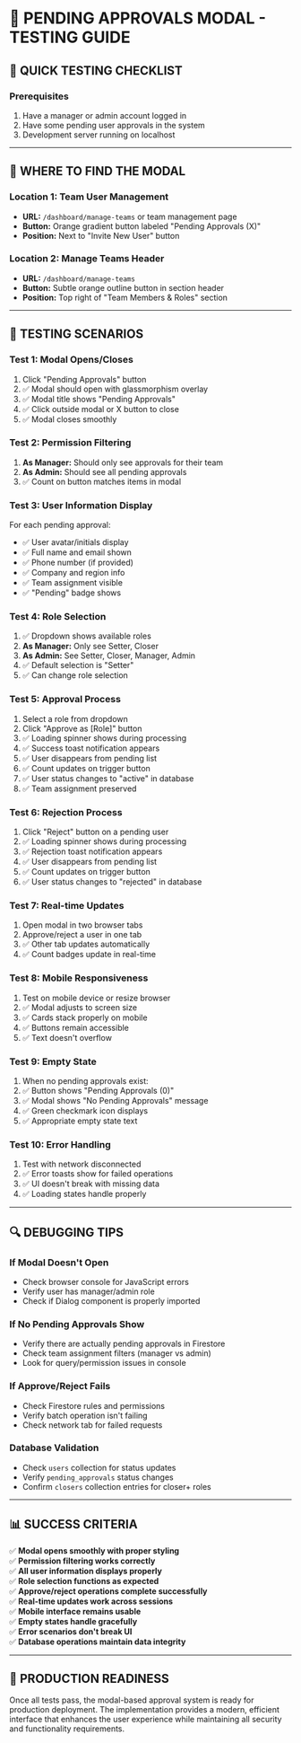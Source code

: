 # 🧪 PENDING APPROVALS MODAL - TESTING GUIDE

## 🎯 **QUICK TESTING CHECKLIST**

### **Prerequisites**
1. Have a manager or admin account logged in
2. Have some pending user approvals in the system
3. Development server running on localhost

---

## 📍 **WHERE TO FIND THE MODAL**

### **Location 1: Team User Management**
- **URL:** `/dashboard/manage-teams` or team management page
- **Button:** Orange gradient button labeled "Pending Approvals (X)"
- **Position:** Next to "Invite New User" button

### **Location 2: Manage Teams Header**
- **URL:** `/dashboard/manage-teams`
- **Button:** Subtle orange outline button in section header
- **Position:** Top right of "Team Members & Roles" section

---

## 🧪 **TESTING SCENARIOS**

### **Test 1: Modal Opens/Closes**
1. Click "Pending Approvals" button
2. ✅ Modal should open with glassmorphism overlay
3. ✅ Modal title shows "Pending Approvals"
4. ✅ Click outside modal or X button to close
5. ✅ Modal closes smoothly

### **Test 2: Permission Filtering**
1. **As Manager:** Should only see approvals for their team
2. **As Admin:** Should see all pending approvals
3. ✅ Count on button matches items in modal

### **Test 3: User Information Display**
For each pending approval:
- ✅ User avatar/initials display
- ✅ Full name and email shown
- ✅ Phone number (if provided)
- ✅ Company and region info
- ✅ Team assignment visible
- ✅ "Pending" badge shows

### **Test 4: Role Selection**
1. ✅ Dropdown shows available roles
2. **As Manager:** Only see Setter, Closer
3. **As Admin:** See Setter, Closer, Manager, Admin
4. ✅ Default selection is "Setter"
5. ✅ Can change role selection

### **Test 5: Approval Process**
1. Select a role from dropdown
2. Click "Approve as [Role]" button
3. ✅ Loading spinner shows during processing
4. ✅ Success toast notification appears
5. ✅ User disappears from pending list
6. ✅ Count updates on trigger button
7. ✅ User status changes to "active" in database
8. ✅ Team assignment preserved

### **Test 6: Rejection Process**
1. Click "Reject" button on a pending user
2. ✅ Loading spinner shows during processing
3. ✅ Rejection toast notification appears
4. ✅ User disappears from pending list
5. ✅ Count updates on trigger button
6. ✅ User status changes to "rejected" in database

### **Test 7: Real-time Updates**
1. Open modal in two browser tabs
2. Approve/reject a user in one tab
3. ✅ Other tab updates automatically
4. ✅ Count badges update in real-time

### **Test 8: Mobile Responsiveness**
1. Test on mobile device or resize browser
2. ✅ Modal adjusts to screen size
3. ✅ Cards stack properly on mobile
4. ✅ Buttons remain accessible
5. ✅ Text doesn't overflow

### **Test 9: Empty State**
1. When no pending approvals exist:
2. ✅ Button shows "Pending Approvals (0)"
3. ✅ Modal shows "No Pending Approvals" message
4. ✅ Green checkmark icon displays
5. ✅ Appropriate empty state text

### **Test 10: Error Handling**
1. Test with network disconnected
2. ✅ Error toasts show for failed operations
3. ✅ UI doesn't break with missing data
4. ✅ Loading states handle properly

---

## 🔍 **DEBUGGING TIPS**

### **If Modal Doesn't Open**
- Check browser console for JavaScript errors
- Verify user has manager/admin role
- Check if Dialog component is properly imported

### **If No Pending Approvals Show**
- Verify there are actually pending approvals in Firestore
- Check team assignment filters (manager vs admin)
- Look for query/permission issues in console

### **If Approve/Reject Fails**
- Check Firestore rules and permissions
- Verify batch operation isn't failing
- Check network tab for failed requests

### **Database Validation**
- Check `users` collection for status updates
- Verify `pending_approvals` status changes
- Confirm `closers` collection entries for closer+ roles

---

## 📊 **SUCCESS CRITERIA**

✅ **Modal opens smoothly with proper styling**  
✅ **Permission filtering works correctly**  
✅ **All user information displays properly**  
✅ **Role selection functions as expected**  
✅ **Approve/reject operations complete successfully**  
✅ **Real-time updates work across sessions**  
✅ **Mobile interface remains usable**  
✅ **Empty states handle gracefully**  
✅ **Error scenarios don't break UI**  
✅ **Database operations maintain data integrity**

---

## 🚀 **PRODUCTION READINESS**

Once all tests pass, the modal-based approval system is ready for production deployment. The implementation provides a modern, efficient interface that enhances the user experience while maintaining all security and functionality requirements.
